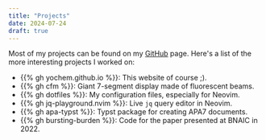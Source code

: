```yaml
---
title: "Projects"
date: 2024-07-24
draft: true
---
```


Most of my projects can be found on my [GitHub](https://github.com/yochem)
page. Here's a list of the more interesting projects I worked on:

- {{% gh yochem.github.io %}}: This website of course ;).
- {{% gh cfm %}}: Giant 7-segment display made of fluorescent beams.
- {{% gh dotfiles %}}: My configuration files, especially for Neovim.
- {{% gh jq-playground.nvim %}}: Live `jq` query editor in Neovim.
- {{% gh apa-typst %}}: Typst package for creating APA7 documents.
- {{% gh bursting-burden %}}: Code for the paper presented at BNAIC in 2022.
